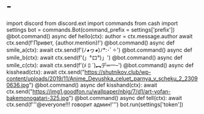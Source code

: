 # -
import discord from discord.ext import commands from cash import settings   bot = commands.Bot(command_prefix = settings['prefix']) @bot.command() async def hello(ctx):     author = ctx.message.author     await ctx.send(f'Привет, {author.mention}!') @bot.command() async def smile_a(ctx):     await ctx.send(f'(ﾉ◕ヮ◕)ﾉ*:･ﾟ✧') @bot.command() async def smile_b(ctx):     await ctx.send(f'(」°ロ°)」') @bot.command() async def smile_c(ctx):     await ctx.send(f'(ﾒ ﾛ ´)︻デ═一–') @bot.command() async def kisshead(ctx):     await ctx.send("https://shutnikov.club/wp-content/uploads/2019/11/Anime_Devushka_celuet_parnya_v_scheku_2_23090636.jpg") @bot.command() async def kisshand(ctx):     await ctx.send("https://img1.goodfon.ru/wallpaper/nbig/7/d1/art-vofan-bakemonogatari-325.jpg") @bot.command() async def tell(ctx):     await ctx.send(f'''@everyone!!! говорит админ!''') bot.run(settings['token'])
